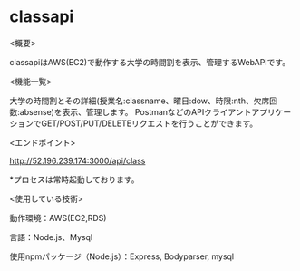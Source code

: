 # classapi

<概要>

classapiはAWS(EC2)で動作する大学の時間割を表示、管理するWebAPIです。


<機能一覧>

大学の時間割とその詳細(授業名:classname、曜日:dow、時限:nth、欠席回数:absense)を表示、管理します。
PostmanなどのAPIクライアントアプリケーションでGET/POST/PUT/DELETEリクエストを行うことができます。


<エンドポイント>

http://52.196.239.174:3000/api/class

*プロセスは常時起動しております。



<使用している技術>


動作環境：AWS(EC2,RDS)

言語：Node.js、Mysql

使用npmパッケージ（Node.js）：Express, Bodyparser, mysql
